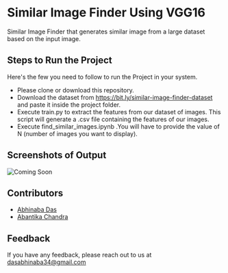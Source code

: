 
# Similar Image Finder Using VGG16

Similar Image Finder that generates similar image from a large dataset based on the input image.


## Steps to Run the Project

Here's the few you need to follow to run the Project in your system.

- Please clone or download this repository.
- Download the dataset from https://bit.ly/similar-image-finder-dataset and paste it inside the project folder.
- Execute train.py to extract the features from our dataset of images. This script will generate a .csv file containing the features of our images.
- Execute find_similar_images.ipynb .You will have to provide the value of N (number of images you want to display).
## Screenshots of Output

![Coming Soon](https://ibb.co/n6vN76W)


## Contributors

- [Abhinaba Das](https://www.github.com/dasabhinaba34)
- [Abantika Chandra](https://github.com/abantika001)


## Feedback

If you have any feedback, please reach out to us at dasabhinaba34@gmail.com

